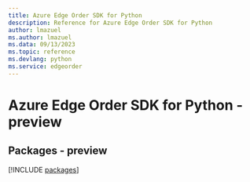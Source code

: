 ```yaml
---
title: Azure Edge Order SDK for Python
description: Reference for Azure Edge Order SDK for Python
author: lmazuel
ms.author: lmazuel
ms.data: 09/13/2023
ms.topic: reference
ms.devlang: python
ms.service: edgeorder
---
```

# Azure Edge Order SDK for Python - preview
## Packages - preview
[!INCLUDE [packages](edge-order-index.md)]